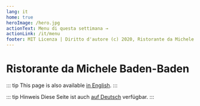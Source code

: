 ```yaml
---
lang: it
home: true
heroImage: /hero.jpg
actionText: Menu di questa settimana →
actionLink: /it/menu
footer: MIT Licenza | Diritto d'autore (c) 2020, Ristorante da Michele Baden-Baden. Tutti i diritti riservati.
---
```


# Ristorante da Michele Baden-Baden

::: tip
This page is also available [in English](../).
:::

::: tip Hinweis
Diese Seite ist auch [auf Deutsch](../de/) verfügbar.
:::

<RestaurantAddress/>
